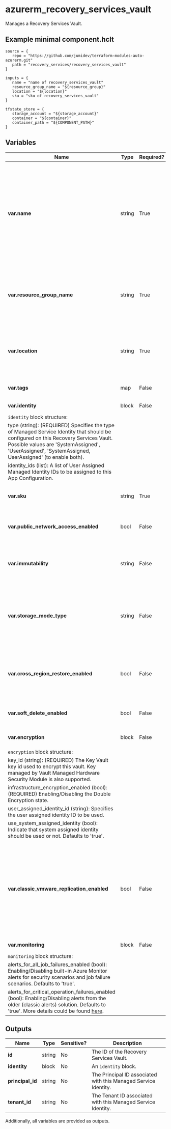 # azurerm_recovery_services_vault

Manages a Recovery Services Vault.

## Example minimal component.hclt

```hcl
source = {
   repo = "https://github.com/jumidev/terraform-modules-auto-azurerm.git" 
   path = "recovery_services/recovery_services_vault" 
}

inputs = {
   name = "name of recovery_services_vault" 
   resource_group_name = "${resource_group}" 
   location = "${location}" 
   sku = "sku of recovery_services_vault" 
}

tfstate_store = {
   storage_account = "${storage_account}" 
   container = "${container}" 
   container_path = "${COMPONENT_PATH}" 
}

```

## Variables

| Name | Type | Required? |  Default  |  possible values |  Description |
| ---- | ---- | --------- |  ----------- | ----------- | ----------- |
| **var.name** | string | True | -  |  -  |  Specifies the name of the Recovery Services Vault. Recovery Service Vault name must be 2 - 50 characters long, start with a letter, contain only letters, numbers and hyphens. Changing this forces a new resource to be created. | 
| **var.resource_group_name** | string | True | -  |  -  |  The name of the resource group in which to create the Recovery Services Vault. Changing this forces a new resource to be created. | 
| **var.location** | string | True | -  |  -  |  Specifies the supported Azure location where the resource exists. Changing this forces a new resource to be created. | 
| **var.tags** | map | False | -  |  -  |  A mapping of tags to assign to the resource. | 
| **var.identity** | block | False | -  |  -  |  An `identity` block. | 
| `identity` block structure: || 
|   type (string): (REQUIRED) Specifies the type of Managed Service Identity that should be configured on this Recovery Services Vault. Possible values are 'SystemAssigned', 'UserAssigned', 'SystemAssigned, UserAssigned' (to enable both). ||
|   identity_ids (list): A list of User Assigned Managed Identity IDs to be assigned to this App Configuration. ||
| **var.sku** | string | True | -  |  `Standard`, `RS0`  |  Sets the vault's SKU. Possible values include: `Standard`, `RS0`. | 
| **var.public_network_access_enabled** | bool | False | `True`  |  -  |  Is it enabled to access the vault from public networks. Defaults to `true`. | 
| **var.immutability** | string | False | -  |  `Locked`, `Unlocked`, `Disabled`  |  Immutability Settings of vault, possible values include: `Locked`, `Unlocked` and `Disabled`. | 
| **var.storage_mode_type** | string | False | `GeoRedundant`  |  `GeoRedundant`, `LocallyRedundant`, `ZoneRedundant`  |  The storage type of the Recovery Services Vault. Possible values are `GeoRedundant`, `LocallyRedundant` and `ZoneRedundant`. Defaults to `GeoRedundant`. | 
| **var.cross_region_restore_enabled** | bool | False | `False`  |  -  |  Is cross region restore enabled for this Vault? Only can be `true`, when `storage_mode_type` is `GeoRedundant`. Defaults to `false`. | 
| **var.soft_delete_enabled** | bool | False | `True`  |  -  |  Is soft delete enable for this Vault? Defaults to `true`. | 
| **var.encryption** | block | False | -  |  -  |  An `encryption` block. Required with `identity`. | 
| `encryption` block structure: || 
|   key_id (string): (REQUIRED) The Key Vault key id used to encrypt this vault. Key managed by Vault Managed Hardware Security Module is also supported. ||
|   infrastructure_encryption_enabled (bool): (REQUIRED) Enabling/Disabling the Double Encryption state. ||
|   user_assigned_identity_id (string): Specifies the user assigned identity ID to be used. ||
|   use_system_assigned_identity (bool): Indicate that system assigned identity should be used or not. Defaults to 'true'. ||
| **var.classic_vmware_replication_enabled** | bool | False | -  |  -  |  Whether to enable the Classic experience for VMware replication. If set to `false` VMware machines will be protected using the new stateless ASR replication appliance. Changing this forces a new resource to be created. | 
| **var.monitoring** | block | False | -  |  -  |  A `monitoring` block. | 
| `monitoring` block structure: || 
|   alerts_for_all_job_failures_enabled (bool): Enabling/Disabling built-in Azure Monitor alerts for security scenarios and job failure scenarios. Defaults to 'true'. ||
|   alerts_for_critical_operation_failures_enabled (bool): Enabling/Disabling alerts from the older (classic alerts) solution. Defaults to 'true'. More details could be found [here](https://learn.microsoft.com/en-us/azure/backup/monitoring-and-alerts-overview). ||



## Outputs

| Name | Type | Sensitive? | Description |
| ---- | ---- | --------- | --------- |
| **id** | string | No  | The ID of the Recovery Services Vault. | 
| **identity** | block | No  | An `identity` block. | 
| **principal_id** | string | No  | The Principal ID associated with this Managed Service Identity. | 
| **tenant_id** | string | No  | The Tenant ID associated with this Managed Service Identity. | 

Additionally, all variables are provided as outputs.
